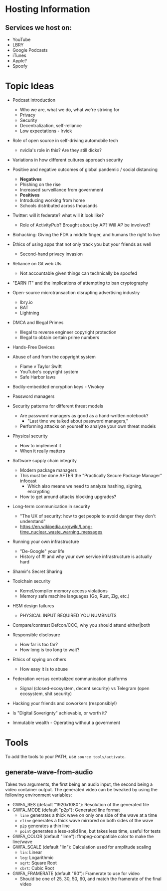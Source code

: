 # Hosting Information

## Services we host on:

- YouTube
- LBRY
- Google Podcasts
- iTunes
- Apple?
- Spoofy

# Topic Ideas

- Podcast introduction
  - Who we are, what we do, what we're striving for
  - Privacy
  - Security
  - Decentralization, self-reliance
  - Low expectations - lrvick

- Role of open source in self-driving automobile tech
  - nvidia's role in this? Are they still dicks?
- Variations in how different cultures approach security
- Positive and negative outcomes of global pandemic / social distancing
  - **Negatives**
  - Phishing on the rise
  - Increased surveillance from government
  - **Positives**
  - Introducing working from home
  - Schools distributed across thousands
- Twitter: will it federate? what will it look like?
  - Role of ActivityPub? Brought about by AP? Will AP be involved?
- Biohacking: Giving the FDA a middle finger, and humans the right to live
- Ethics of using apps that not only track you but your friends as well
  - Second-hand privacy invasion
- Reliance on Git web UIs
  - Not accountable given things can technically be spoofed
- "EARN IT" and the implications of attempting to ban cryptography
- Open-source microtransaction disrupting advertising industry
  - lbry.io
  - BAT
  - Lightning
- DMCA and Illegal Primes
  - Illegal to reverse engineer copyright protection
  - Illegal to obtain certain prime numbers
- Hands-Free Devices
- Abuse of and from the copyright system
  - Flame v Taylor Swift
  - YouTube's copyright system
  - Safe Harbor laws
- Bodily-embedded encryption keys - Vivokey
- Password managers
- Security patterns for different threat models
  - Are password managers as good as a hand-written notebook?
    - "Last time we talked about password managers,"
  - Performing attacks on yourself to analyze your own threat models
- Physical security
  - How to implement it
  - When it really matters
- Software supply chain integrity
  - Modern package managers
  - This must be done AFTER the "Practically Secure Package Manager" infocast
    - Which also means we need to analyze hashing, signing, encrypting
  - How to get around attacks blocking upgrades?
- Long-term communication in security
  - "The UX of security: how to get people to avoid danger they don't understand"
  - https://en.wikipedia.org/wiki/Long-time_nuclear_waste_warning_messages
- Running your own infrastructure
  - "De-Google" your life
  - History of #! and why your own service infrastructure is actually hard
- Shamir's Secret Sharing
- Toolchain security
  - Kernel/compiler memory access violations
  - Memory safe machine languages (Go, Rust, Zig, etc.)
- HSM design failures
  - PHYSICAL INPUT REQUIRED YOU NUMBNUTS
- Compare/contrast Defcon/CCC, why you should attend either|both
- Responsible disclosure
  - How far is too far?
  - How long is too long to wait?
- Ethics of spying on others
  - How easy it is to abuse
- Federation versus centralized communication platforms
  - Signal (closed-ecosystem, decent security) vs Telegram (open ecosystem, shit security)
- Hacking your friends and coworkers (responsibly!)
- Is "Digital Soverignty" achievable, or worth it?
- Immutable wealth - Operating without a government

# Tools

To add the tools to your PATH, use `source tools/activate`.

## generate-wave-from-audio

Takes two arguments, the first being an audio input, the second being a video
container output. The generated video can be tweaked by using the following
environment variables:

- GWFA_RES (default "1920x1080"): Resolution of the generated file
- GWFA_MODE (default "p2p"): Generated line format
  - `line` generates a thick wave on only one side of the wave at a time
  - `cline` generates a thick wave mirrored on both sides of the wave
  - `p2p` generates a thin line
  - `point` generates a less-solid line, but takes less time, useful for tests
- GWFA_COLOR (default "lime"): ffmpeg-compatible color to make the line/wave
- GWFA_SCALE (default "lin"): Calculation used for amplitude scaling
  - `lin`: Linear
  - `log`: Logarithmic
  - `sqrt`: Square Root
  - `cbrt`: Cubic Root
- GWFA_FRAMERATE (default "60"): Framerate to use for video
  - Should be one of 25, 30, 50, 60, and match the framerate of the final video
